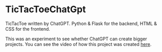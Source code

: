 # TicTacToeChatGpt
TicTacToe written by ChatGPT. Python & Flask for the backend, HTML & CSS for the frontend.

This was an experiment to see whether ChatGPT can create bigger projects. You can see the video of how this project was created [here](https://youtu.be/RcON2z_EJdQ).
